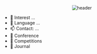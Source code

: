 <div align="center">
  <img src="https://capsule-render.vercel.app/api?type=soft&color=timeAuto&height=200&section=header&text=seoyeon&fontSize=90&animation=fadeIn" alt="header" />
</div>


- 🔭 Interest ...
- 🌱 Language ...
- 📫 Contact: ...
- 👯 Conference
- 🤔 Competitions
- 💬 Journal

